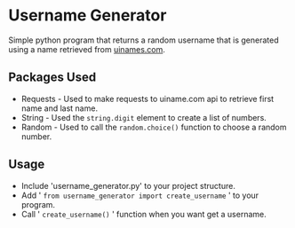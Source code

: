 # Username GeneratorSimple python program that returns a random username that is generated using a name retrieved from [uinames.com](https://uinames.com/).## Packages Used* Requests - Used to make requests to uiname.com api to retrieve first name and last name.* String - Used the `string.digit` element to create a list of numbers.* Random - Used to call the `random.choice()` function to choose a random number.## Usage* Include  'username_generator.py' to your project structure.* Add ' ```from username_generator import create_username``` ' to your program.* Call  ' ` create_username() ` ' function when you want get a username.